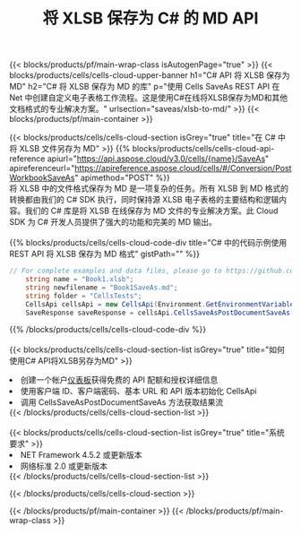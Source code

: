 ﻿---
title: 将 XLSB 保存为 C# 的 MD API
description: 用于 Microsoft Excel 和 OpenOffice Calc 的云 API 和 SDK。将电子表格转换为其他格式文件。
url: /zh/net/saveas/xlsb-to-md/
---
{{< blocks/products/pf/main-wrap-class isAutogenPage="true" >}}
{{< blocks/products/cells/cells-cloud-upper-banner h1="C# API 将 XLSB 保存为 MD" h2="C# 将 XLSB 保存为 MD 的库" p="使用 Cells SaveAs REST API 在 Net 中创建自定义电子表格工作流程。这是使用C#在线将XLSB保存为MD和其他文档格式的专业解决方案。" urlsection="saveas/xlsb-to-md/" >}}
{{< blocks/products/pf/main-container >}}

{{< blocks/products/cells/cells-cloud-section isGrey="true" title="在 C# 中将 XLSB 文件另存为 MD" >}}
{{% blocks/products/cells/cells-cloud-api-reference apiurl="https://api.aspose.cloud/v3.0/cells/{name}/SaveAs" apireferenceurl="https://apireference.aspose.cloud/cells/#/Conversion/PostWorkbookSaveAs" apimethod="POST" %}}
<br/>
将 XLSB 中的文件格式保存为 MD 是一项复杂的任务。所有 XLSB 到 MD 格式的转换都由我们的 C# SDK 执行，同时保持源 XLSB 电子表格的主要结构和逻辑内容。我们的 C# 库是将 XLSB 在线保存为 MD 文件的专业解决方案。此 Cloud SDK 为 C# 开发人员提供了强大的功能和完美的 MD 输出。
<br/>
<br/>
{{% blocks/products/cells/cells-cloud-code-div title="C# 中的代码示例使用 REST API 将 XLSB 保存为 MD 格式" gistPath="" %}}
  
```cs
// For complete examples and data files, please go to https://github.com/aspose-cells-cloud/aspose-cells-cloud-dotnet/
    string name = "Book1.xlsb";
    string newfilename = "Book1SaveAs.md";
    string folder = "CellsTests";
    CellsApi cellsApi = new CellsApi(Environment.GetEnvironmentVariable("ProductClientId"), Environment.GetEnvironmentVariable("ProductClientSecret"));
    SaveResponse saveResponse = cellsApi.CellsSaveAsPostDocumentSaveAs(name, null, newfilename, null,null,folder);
```
  
{{% /blocks/products/cells/cells-cloud-code-div %}}
<br/>
<br/>
{{< blocks/products/cells/cells-cloud-section-list isGrey="true" title="如何使用C# API将XLSB另存为MD" >}}
<li>创建一个帐户<a href="https://dashboard.aspose.cloud/">仪表板</a>获得免费的 API 配额和授权详细信息</li>
<li>使用客户端 ID、客户端密码、基本 URL 和 API 版本初始化 CellsApi</li>
<li>调用 CellsSaveAsPostDocumentSaveAs 方法获取结果流</li>
{{< /blocks/products/cells/cells-cloud-section-list >}}
<br/>
<br/>
{{< blocks/products/cells/cells-cloud-section-list isGrey="true" title="系统要求" >}}
<li>NET Framework 4.5.2 或更新版本</li>
<li>网络标准 2.0 或更新版本</li>
{{< /blocks/products/cells/cells-cloud-section-list >}}

{{< /blocks/products/cells/cells-cloud-section >}}

{{< /blocks/products/pf/main-container >}}
{{< /blocks/products/pf/main-wrap-class >}}
